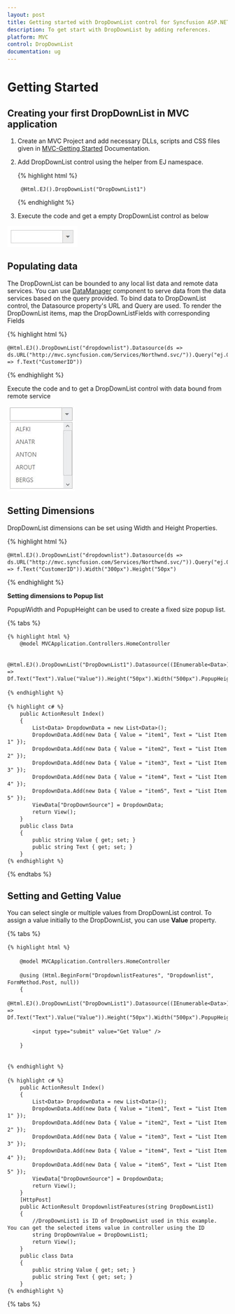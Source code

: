 ```yaml
---
layout: post
title: Getting started with DropDownList control for Syncfusion ASP.NET MVC
description: To get start with DropDownList by adding references.
platform: MVC
control: DropDownList
documentation: ug
---
```


# Getting Started

## Creating your first DropDownList in MVC application
1. Create an MVC Project and add necessary DLLs, scripts and CSS files given in [MVC-Getting Started](http://help.syncfusion.com/aspnetmvc/getting-started#manual-integration-of-syncfusion-mvc-components-into-newexisting-mvc-applications) Documentation.

2. Add DropDownList control using the helper from EJ namespace. 

    {% highlight html %}

        @Html.EJ().DropDownList("DropDownList1")
            
    {% endhighlight %}

3. Execute the code and get a empty DropDownList control as below

![](Getteing-Started_images/Getteing-Started_img1.jpeg)

## Populating data

The DropDownList can be bounded to any local list data and remote data services. You can use [DataManager](http://help.syncfusion.com/js/datamanager/overview) component to serve data from the data services based on the query provided. To bind data to DropDownList control, the Datasource property's URL and Query are used. To render the DropDownList items, map the DropDownListFields with corresponding Fields <br/>
 
	
{% highlight html %}

    @Html.EJ().DropDownList("dropdownlist").Datasource(ds => ds.URL("http://mvc.syncfusion.com/Services/Northwnd.svc/")).Query("ej.Query().from('Customers').take(6)").DropDownListFields(f => f.Text("CustomerID"))	

{% endhighlight %}

Execute the code and to get a DropDownList control with data bound from remote service

![](Getteing-Started_images/Getteing-Started_img2.jpeg)

## Setting Dimensions

DropDownList dimensions can be set using Width and Height Properties.
	
{% highlight html %}

    @Html.EJ().DropDownList("dropdownlist").Datasource(ds => ds.URL("http://mvc.syncfusion.com/Services/Northwnd.svc/")).Query("ej.Query().from('Customers').take(6)").DropDownListFields(f => f.Text("CustomerID")).Width("300px").Height("50px")

{% endhighlight %}

**Setting dimensions to Popup list**

PopupWidth and PopupHeight can be used to create a fixed size popup list.

{% tabs %}

	{% highlight html %}
        @model MVCApplication.Controllers.HomeController
        
        @Html.EJ().DropDownList("DropDownList1").Datasource((IEnumerable<Data>)ViewData["DropDownSource"]).DropDownListFields(Df => Df.Text("Text").Value("Value")).Height("50px").Width("500px").PopupHeight("200px").PopupWidth("300px")
		
	{% endhighlight %}
    
    {% highlight c# %}
        public ActionResult Index()
        {
            List<Data> DropdownData = new List<Data>();
            DropdownData.Add(new Data { Value = "item1", Text = "List Item 1" });
            DropdownData.Add(new Data { Value = "item2", Text = "List Item 2" });
            DropdownData.Add(new Data { Value = "item3", Text = "List Item 3" });
            DropdownData.Add(new Data { Value = "item4", Text = "List Item 4" });
            DropdownData.Add(new Data { Value = "item5", Text = "List Item 5" });
            ViewData["DropDownSource"] = DropdownData;
            return View();
        }
        public class Data
        {
            public string Value { get; set; }
            public string Text { get; set; }
        }
    {% endhighlight %}
    
 {% endtabs %}
	
## Setting and Getting Value

You can select single or multiple values from DropDownList control. To assign a value initially to the DropDownList, you can use <b>Value</b> property.

{% tabs %}
	
    {% highlight html %}
        
        @model MVCApplication.Controllers.HomeController
        
        @using (Html.BeginForm("DropdownlistFeatures", "Dropdownlist", FormMethod.Post, null))
        {
            @Html.EJ().DropDownList("DropDownList1").Datasource((IEnumerable<Data>)ViewData["DropDownSource"]).DropDownListFields(Df => Df.Text("Text").Value("Value")).Height("50px").Width("500px").PopupHeight("200px").PopupWidth("300px").Value("item3")
            
            <input type="submit" value="Get Value" />
            
        }
        

	{% endhighlight %}
    
    {% highlight c# %}
        public ActionResult Index()
        {
            List<Data> DropdownData = new List<Data>();
            DropdownData.Add(new Data { Value = "item1", Text = "List Item 1" });
            DropdownData.Add(new Data { Value = "item2", Text = "List Item 2" });
            DropdownData.Add(new Data { Value = "item3", Text = "List Item 3" });
            DropdownData.Add(new Data { Value = "item4", Text = "List Item 4" });
            DropdownData.Add(new Data { Value = "item5", Text = "List Item 5" });
            ViewData["DropDownSource"] = DropdownData;
            return View();
        }
        [HttpPost]
        public ActionResult DropdownlistFeatures(string DropDownList1)
        {
            //DropDownList1 is ID of DropDownList used in this example. You can get the selected items value in controller using the ID
            string DropDownValue = DropDownList1;
            return View();
        }
        public class Data
        {
            public string Value { get; set; }
            public string Text { get; set; }
        }
    {% endhighlight %}

{% tabs %}

